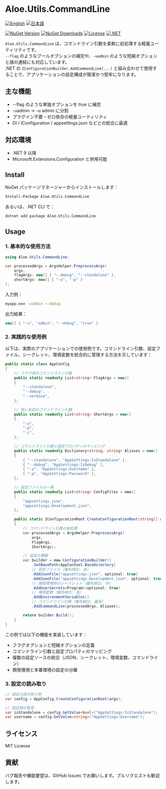 # Aloe.Utils.CommandLine

[![English](https://img.shields.io/badge/Language-English-blue)](./README.md)
[![日本語](https://img.shields.io/badge/言語-日本語-blue)](./README.ja.md)

[![NuGet Version](https://img.shields.io/nuget/v/Aloe.Utils.CommandLine.svg)](https://www.nuget.org/packages/Aloe.Utils.CommandLine)
[![NuGet Downloads](https://img.shields.io/nuget/dt/Aloe.Utils.CommandLine.svg)](https://www.nuget.org/packages/Aloe.Utils.CommandLine)
[![License](https://img.shields.io/github/license/ted-sharp/aloe-utils-commandline.svg)](LICENSE)
[![.NET](https://img.shields.io/badge/.NET-9.0-blue.svg)](https://dotnet.microsoft.com/download/dotnet/9.0)

`Aloe.Utils.CommandLine` は、コマンドライン引数を柔軟に前処理する軽量ユーティリティです。  
`--flag` のようなブールオプションの補完や、`-uadmin` のような短縮オプションと値の連結にも対応しています。  
.NET の `IConfigurationBuilder.AddCommandLine(...)` と組み合わせて使用することで、アプリケーションの設定構成が簡潔かつ堅牢になります。

## 主な機能

* --flag のような単独オプションを true に補完
* -uadmin → -u admin に分割
* プラグイン不要・ゼロ依存の軽量ユーティリティ
* DI / IConfiguration / appsettings.json などとの統合に最適

## 対応環境

* .NET 9 以降
* Microsoft.Extensions.Configuration と併用可能

## Install

NuGet パッケージマネージャーからインストールします：

```cmd
Install-Package Aloe.Utils.CommandLine
```

あるいは、.NET CLI で：

```cmd
dotnet add package Aloe.Utils.CommandLine
```

## Usage

### 1. 基本的な使用方法

```csharp
using Aloe.Utils.CommandLine;

var processedArgs = ArgsHelper.PreprocessArgs(
    args,
    flagArgs: new[] { "--debug", "--standalone" },
    shortArgs: new[] { "-u", "-p" }
);
```

入力例：

```cmd
myapp.exe -uadmin --debug
```

出力結果：

```csharp
new[] { "-u", "admin", "--debug", "true" }
```

### 2. 実践的な使用例

以下は、実際のアプリケーションでの使用例です。コマンドライン引数、設定ファイル、シークレット、環境変数を統合的に管理する方法を示しています：

```csharp
public static class AppConfig
{
    // フラグ用のコマンドライン引数
    public static readonly List<string> FlagArgs = new()
    {
        "--standalone",
        "--debug",
        "--verbose",
    };

    // 短い名前のコマンドライン引数
    public static readonly List<string> ShortArgs = new()
    {
        "-u",
        "-p",
        "-c",
    };

    // コマンドライン引数と設定プロパティのマッピング
    public static readonly Dictionary<string, string> Aliases = new()
    {
        { "--standalone", "AppSettings:IsStandalone" },
        { "--debug", "AppSettings:IsDebug" },
        { "-u", "AppSettings:Username" },
        { "-p", "AppSettings:Password" },
    };

    // 設定ファイルの一覧
    public static readonly List<string> ConfigFiles = new()
    {
        "appsettings.json",
        "appsettings.Development.json",
    };

    public static IConfigurationRoot CreateConfigurationRoot(string[] args)
    {
        // コマンドライン引数の前処理
        var processedArgs = ArgsHelper.PreprocessArgs(
            args,
            FlagArgs,
            ShortArgs);

        // 設定の構築
        var builder = new ConfigurationBuilder()
            .SetBasePath(AppContext.BaseDirectory)
            // 設定ファイル（優先順位: 低）
            .AddJsonFile("appsettings.json", optional: true)
            .AddJsonFile("appsettings.Development.json", optional: true)
            // 開発環境用のシークレット（優先順位: 中）
            .AddUserSecrets<Program>(optional: true)
            // 環境変数（優先順位: 高）
            .AddEnvironmentVariables()
            // コマンドライン引数（優先順位: 最高）
            .AddCommandLine(processedArgs, Aliases);

        return builder.Build();
    }
}
```

この例では以下の機能を実装しています：

* フラグオプションと短縮オプションの定義
* コマンドライン引数と設定プロパティのマッピング
* 複数の設定ソースの統合（JSON、シークレット、環境変数、コマンドライン）
* 開発環境と本番環境の設定の分離

### 3. 設定の読み取り

```csharp
// 設定の読み取り例
var config = AppConfig.CreateConfigurationRoot(args);

// 設定値の取得
var isStandalone = config.GetValue<bool>("AppSettings:IsStandalone");
var username = config.GetValue<string>("AppSettings:Username");
```

## ライセンス

MIT License

## 貢献

バグ報告や機能要望は、GitHub Issues でお願いします。プルリクエストも歓迎します。

